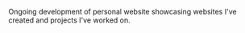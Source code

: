 Ongoing development of personal website showcasing websites I've created and projects I've worked on.


